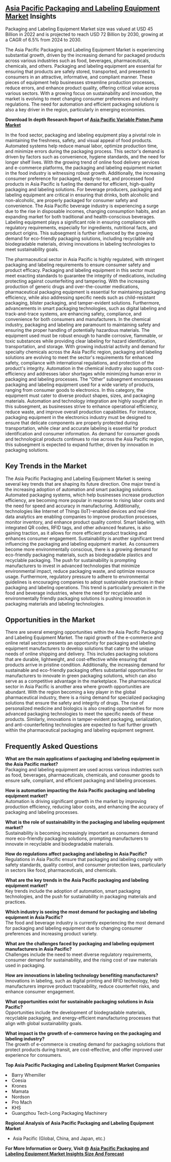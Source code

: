 <h2><a href="https://www.verifiedmarketreports.com/download-sample/?rid=83027&amp;utm_source=Github-Feb&amp;utm_medium=219" target="_blank">Asia Pacific Packaging and Labeling Equipment Market</a> Insights</h2><p>Packaging and Labeling Equipment Market size was valued at USD 45 Billion in 2022 and is projected to reach USD 72 Billion by 2030, growing at a CAGR of 6.5% from 2024 to 2030.</p><p><p>The Asia Pacific Packaging and Labeling Equipment Market is experiencing substantial growth, driven by the increasing demand for packaged products across various industries such as food, beverages, pharmaceuticals, chemicals, and others. Packaging and labeling equipment are essential for ensuring that products are safely stored, transported, and presented to consumers in an attractive, informative, and compliant manner. These pieces of equipment help businesses streamline production processes, reduce errors, and enhance product quality, offering critical value across various sectors. With a growing focus on sustainability and innovation, the market is evolving to meet changing consumer preferences and industry regulations. The need for automation and efficient packaging solutions is also a key driver in the region, particularly in emerging economies. <strong><p><strong>Download In depth Research Report of <a href="https://www.verifiedmarketreports.com/download-sample/?rid=236118&amp;utm_source=Pulse-Dec&amp;utm_medium=219" target="_blank">Asia Pacific Variable Piston Pump Market</a></strong></p></strong></p> <p>In the food sector, packaging and labeling equipment play a pivotal role in maintaining the freshness, safety, and visual appeal of food products. Automated systems help reduce manual labor, optimize production time, and minimize errors during the packaging process. This sector's demand is driven by factors such as convenience, hygiene standards, and the need for longer shelf lives. With the growing trend of online food delivery services and e-commerce platforms, the packaging and labeling equipment market in the food industry is witnessing robust growth. Additionally, the increasing consumer preference for packaged, ready-to-eat, and processed food products in Asia Pacific is fueling the demand for efficient, high-quality packaging and labeling solutions. For beverage producers, packaging and labeling equipment are critical in ensuring that drinks, both alcoholic and non-alcoholic, are properly packaged for consumer safety and convenience. The Asia Pacific beverage industry is experiencing a surge due to the rise in disposable incomes, changing consumption habits, and an expanding market for both traditional and health-conscious beverages. Labeling equipment plays a significant role in ensuring compliance with regulatory requirements, especially for ingredients, nutritional facts, and product origins. This subsegment is further influenced by the growing demand for eco-friendly packaging solutions, including recyclable and biodegradable materials, driving innovations in labeling technologies to meet sustainability goals. <p>The pharmaceutical sector in Asia Pacific is highly regulated, with stringent packaging and labeling requirements to ensure consumer safety and product efficacy. Packaging and labeling equipment in this sector must meet exacting standards to guarantee the integrity of medications, including protecting against counterfeiting and tampering. With the increasing production of generic drugs and over-the-counter medications, pharmaceutical packaging equipment is essential for maintaining packaging efficiency, while also addressing specific needs such as child-resistant packaging, blister packaging, and tamper-evident solutions. Furthermore, advancements in smart packaging technologies, such as digital labeling and track-and-trace systems, are enhancing safety, compliance, and convenience for both consumers and manufacturers. In the chemical industry, packaging and labeling are paramount to maintaining safety and ensuring the proper handling of potentially hazardous materials. The equipment used must be robust enough to handle corrosive, flammable, or toxic substances while providing clear labeling for hazard identification, transportation, and storage. With growing industrial activity and demand for specialty chemicals across the Asia Pacific region, packaging and labeling solutions are evolving to meet the sector's requirements for enhanced safety, compliance with international regulations, and protection of the product's integrity. Automation in the chemical industry also supports cost-efficiency and addresses labor shortages while minimizing human error in packaging and labeling processes. The “Other” subsegment encompasses packaging and labeling equipment used for a wide variety of products, ranging from consumer goods to electronics. In this category, the equipment must cater to diverse product shapes, sizes, and packaging materials. Automation and technology integration are highly sought after in this subsegment, as businesses strive to enhance operational efficiency, reduce waste, and improve overall production capabilities. For instance, packaging equipment in the electronics industry must be designed to ensure that delicate components are properly protected during transportation, while clear and accurate labeling is essential for product identification and consumer information. As demand for consumer goods and technological products continues to rise across the Asia Pacific region, this subsegment is expected to expand further, driven by innovation in packaging solutions. <h2>Key Trends in the Market</h2> <p>The Asia Pacific Packaging and Labeling Equipment Market is seeing several key trends that are shaping its future direction. One major trend is the increasing adoption of automation and smart packaging solutions. Automated packaging systems, which help businesses increase production efficiency, are becoming more popular in response to rising labor costs and the need for speed and accuracy in manufacturing. Additionally, technologies like Internet of Things (IoT)-enabled devices and real-time data analytics are enabling companies to improve production processes, monitor inventory, and enhance product quality control. Smart labeling, with integrated QR codes, RFID tags, and other advanced features, is also gaining traction, as it allows for more efficient product tracking and enhances consumer engagement. Sustainability is another significant trend influencing the packaging and labeling equipment market. As consumers become more environmentally conscious, there is a growing demand for eco-friendly packaging materials, such as biodegradable plastics and recyclable packaging. The push for sustainability is prompting manufacturers to invest in advanced technologies that minimize environmental impact, reduce packaging waste, and optimize resource usage. Furthermore, regulatory pressure to adhere to environmental guidelines is encouraging companies to adopt sustainable practices in their packaging and labeling operations. This trend is particularly prevalent in the food and beverage industries, where the need for recyclable and environmentally friendly packaging solutions is pushing innovation in packaging materials and labeling technologies. <h2>Opportunities in the Market</h2> <p>There are several emerging opportunities within the Asia Pacific Packaging and Labeling Equipment Market. The rapid growth of the e-commerce and online retail sectors presents an opportunity for packaging and labeling equipment manufacturers to develop solutions that cater to the unique needs of online shipping and delivery. This includes packaging solutions that are durable, lightweight, and cost-effective while ensuring that products arrive in pristine condition. Additionally, the increasing demand for sustainable and eco-friendly packaging offers substantial opportunities for manufacturers to innovate in green packaging solutions, which can also serve as a competitive advantage in the marketplace. The pharmaceutical sector in Asia Pacific is another area where growth opportunities are abundant. With the region becoming a key player in the global pharmaceutical industry, there is a rising demand for specialized packaging solutions that ensure the safety and integrity of drugs. The rise of personalized medicine and biologics is also creating opportunities for more advanced packaging technologies to meet the specific needs of these products. Similarly, innovations in tamper-evident packaging, serialization, and anti-counterfeiting technologies are expected to fuel further growth within the pharmaceutical packaging and labeling equipment segment. <h2>Frequently Asked Questions</h2> <p><strong>What are the main applications of packaging and labeling equipment in the Asia Pacific market?</strong><br>Packaging and labeling equipment are used across various industries such as food, beverages, pharmaceuticals, chemicals, and consumer goods to ensure safe, compliant, and efficient packaging and labeling processes.</p> <p><strong>How is automation impacting the Asia Pacific packaging and labeling equipment market?</strong><br>Automation is driving significant growth in the market by improving production efficiency, reducing labor costs, and enhancing the accuracy of packaging and labeling processes.</p> <p><strong>What is the role of sustainability in the packaging and labeling equipment market?</strong><br>Sustainability is becoming increasingly important as consumers demand more eco-friendly packaging solutions, prompting manufacturers to innovate in recyclable and biodegradable materials.</p> <p><strong>How do regulations affect packaging and labeling in Asia Pacific?</strong><br>Regulations in Asia Pacific ensure that packaging and labeling comply with safety standards, quality control, and consumer protection laws, particularly in sectors like food, pharmaceuticals, and chemicals.</p> <p><strong>What are the key trends in the Asia Pacific packaging and labeling equipment market?</strong><br>Key trends include the adoption of automation, smart packaging technologies, and the push for sustainability in packaging materials and practices.</p> <p><strong>Which industry is seeing the most demand for packaging and labeling equipment in Asia Pacific?</strong><br>The food and beverage industry is currently experiencing the most demand for packaging and labeling equipment due to changing consumer preferences and increasing product variety.</p> <p><strong>What are the challenges faced by packaging and labeling equipment manufacturers in Asia Pacific?</strong><br>Challenges include the need to meet diverse regulatory requirements, consumer demand for sustainability, and the rising cost of raw materials used in packaging.</p> <p><strong>How are innovations in labeling technology benefiting manufacturers?</strong><br>Innovations in labeling, such as digital printing and RFID technology, help manufacturers improve product traceability, reduce counterfeit risks, and enhance consumer engagement.</p> <p><strong>What opportunities exist for sustainable packaging solutions in Asia Pacific?</strong><br>Opportunities include the development of biodegradable materials, recyclable packaging, and energy-efficient manufacturing processes that align with global sustainability goals.</p> <p><strong>What impact is the growth of e-commerce having on the packaging and labeling industry?</strong><br>The growth of e-commerce is creating demand for packaging solutions that protect products during transit, are cost-effective, and offer improved user experience for consumers.</p></p><p><strong>Top Asia Pacific Packaging and Labeling Equipment Market Companies</strong></p><div data-test-id=""><p><li>Barry Whemiller</li><li> Coesia</li><li> Krones</li><li> Mamata</li><li> Nordson</li><li> Pro Mach</li><li> KHS</li><li> Guangzhou Tech-Long Packaging Machinery</li></p><div><strong>Regional Analysis of&nbsp;Asia Pacific Packaging and Labeling Equipment Market</strong></div><ul><li dir="ltr"><p dir="ltr">Asia Pacific (Global, China, and Japan, etc.)</p></li></ul><p><strong>For More Information or Query, Visit @&nbsp;</strong><strong><a href="https://www.verifiedmarketreports.com/product/global-packaging-and-labeling-equipment-market-growth-2019-2024/?utm_source=Github-Feb&amp;utm_medium=219" target="_blank">Asia Pacific Packaging and Labeling Equipment Market Insights Size And Forecast</a></strong></p></div><h2>&nbsp;</h2><div data-test-id="">&nbsp;</div>
